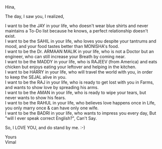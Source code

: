 Hina,<br>

The day, I saw you, I realized,<br>

I want to be the JAY in your life, who doesn't wear blue shirts and never maintains a To-Do list because he knows, a perfect relationship doesn't exist. <br>
I want to be the SAHIL in your life, who loves you despite your tantrums and mood, and your food tastes better than MONISHA's food.<br>
I want to be the Dr. ARMAAN MALIK in your life, who is not a Doctor but an engineer, who can still increase your Breath by coming near.<br>
I want to be the MADDY in your life, who is RAJEEV (from America) and eats chicken but enjoys eating your leftover and helping in the kitchen. <br>
I want to be HARRY in your life, who will travel the world with you, in order to keep the SEJAL alive in you.<br>
I want to be the RAJ in your life, who is ready to get lost with you in Farms, and wants to show love by spreading his arms.<br>
I want to be the AMAN in your life, who is ready to wipe your tears, but never wants to show his fears.<br>
I want to be the RAHUL in your life, who believes love happens once in Life, you only marry once & can have only one wife.<br>
I want to be the BADRI in your life, who wants to impress you every day, But "will I ever speak correct English?", Can't Say.<br>

So, I LOVE YOU, and do stand by me. :-)<br>

Yours <br>
Vimal 

